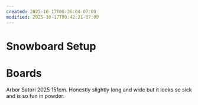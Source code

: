 ```yaml
---
created: 2025-10-17T00:36:04-07:00
modified: 2025-10-17T00:42:21-07:00
---
```


# Snowboard Setup

# Boards

Arbor Satori 2025 151cm.
Honestly slightly long and wide but it looks so sick and is so fun in powder.
